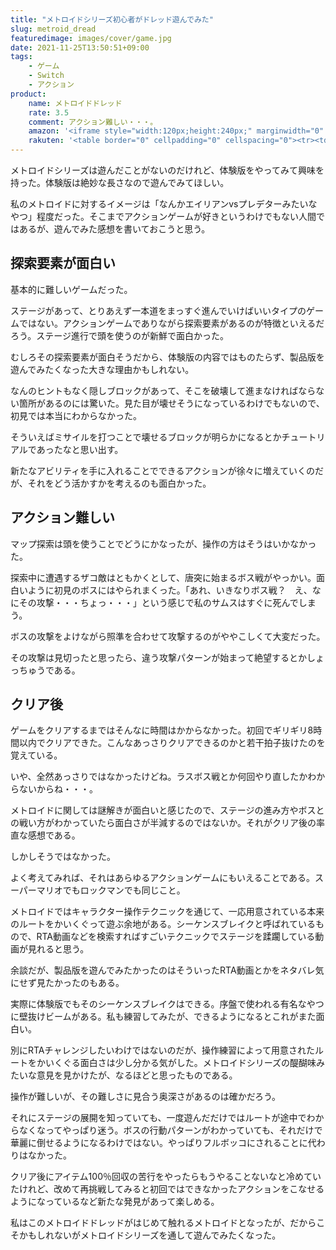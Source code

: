 ```yaml
---
title: "メトロイドシリーズ初心者がドレッド遊んでみた"
slug: metroid_dread
featuredimage: images/cover/game.jpg
date: 2021-11-25T13:50:51+09:00
tags:
    - ゲーム
    - Switch
    - アクション
product:
    name: メトロイドドレッド
    rate: 3.5
    comment: アクション難しい・・・。
    amazon: '<iframe style="width:120px;height:240px;" marginwidth="0" marginheight="0" scrolling="no" frameborder="0" src="//rcm-fe.amazon-adsystem.com/e/cm?lt1=_blank&bc1=000000&IS2=1&bg1=FFFFFF&fc1=000000&lc1=0000FF&t=illusionspace-22&language=ja_JP&o=9&p=8&l=as4&m=amazon&f=ifr&ref=as_ss_li_til&asins=B097BL613D&linkId=d868da199a885efc0e0b3c899e6bda01"></iframe>'
    rakuten: '<table border="0" cellpadding="0" cellspacing="0"><tr><td><div style="border:1px solid #95a5a6;border-radius:.75rem;background-color:#FFFFFF;width:504px;margin:0px;padding:5px;text-align:center;overflow:hidden;"><table><tr><td style="width:240px"><a href="https://hb.afl.rakuten.co.jp/ichiba/11acbc01.369b1bf6.11acbc02.cabf9fe9/?pc=https%3A%2F%2Fitem.rakuten.co.jp%2Fbook%2F16779656%2F&link_type=picttext&ut=eyJwYWdlIjoiaXRlbSIsInR5cGUiOiJwaWN0dGV4dCIsInNpemUiOiIyNDB4MjQwIiwibmFtIjoxLCJuYW1wIjoicmlnaHQiLCJjb20iOjEsImNvbXAiOiJkb3duIiwicHJpY2UiOjEsImJvciI6MSwiY29sIjoxLCJiYnRuIjoxLCJwcm9kIjowLCJhbXAiOmZhbHNlfQ%3D%3D" target="_blank" rel="nofollow sponsored noopener" style="word-wrap:break-word;"  ><img src="https://hbb.afl.rakuten.co.jp/hgb/11acbc01.369b1bf6.11acbc02.cabf9fe9/?me_id=1213310&item_id=20387860&pc=https%3A%2F%2Fthumbnail.image.rakuten.co.jp%2F%400_mall%2Fbook%2Fcabinet%2F8440%2F4902370548440.jpg%3F_ex%3D240x240&s=240x240&t=picttext" border="0" style="margin:2px" alt="[商品価格に関しましては、リンクが作成された時点と現時点で情報が変更されている場合がございます。]" title="[商品価格に関しましては、リンクが作成された時点と現時点で情報が変更されている場合がございます。]"></a></td><td style="vertical-align:top;width:248px;"><p style="font-size:12px;line-height:1.4em;text-align:left;margin:0px;padding:2px 6px;word-wrap:break-word"><a href="https://hb.afl.rakuten.co.jp/ichiba/11acbc01.369b1bf6.11acbc02.cabf9fe9/?pc=https%3A%2F%2Fitem.rakuten.co.jp%2Fbook%2F16779656%2F&link_type=picttext&ut=eyJwYWdlIjoiaXRlbSIsInR5cGUiOiJwaWN0dGV4dCIsInNpemUiOiIyNDB4MjQwIiwibmFtIjoxLCJuYW1wIjoicmlnaHQiLCJjb20iOjEsImNvbXAiOiJkb3duIiwicHJpY2UiOjEsImJvciI6MSwiY29sIjoxLCJiYnRuIjoxLCJwcm9kIjowLCJhbXAiOmZhbHNlfQ%3D%3D" target="_blank" rel="nofollow sponsored noopener" style="word-wrap:break-word;"  >メトロイド ドレッド</a><br><span >価格：6910円（税込、送料無料)</span> <span style="color:#BBB">(2021/11/12時点)</span></p><div style="margin:10px;"><a href="https://hb.afl.rakuten.co.jp/ichiba/11acbc01.369b1bf6.11acbc02.cabf9fe9/?pc=https%3A%2F%2Fitem.rakuten.co.jp%2Fbook%2F16779656%2F&link_type=picttext&ut=eyJwYWdlIjoiaXRlbSIsInR5cGUiOiJwaWN0dGV4dCIsInNpemUiOiIyNDB4MjQwIiwibmFtIjoxLCJuYW1wIjoicmlnaHQiLCJjb20iOjEsImNvbXAiOiJkb3duIiwicHJpY2UiOjEsImJvciI6MSwiY29sIjoxLCJiYnRuIjoxLCJwcm9kIjowLCJhbXAiOmZhbHNlfQ%3D%3D" target="_blank" rel="nofollow sponsored noopener" style="word-wrap:break-word;"  ><img src="https://static.affiliate.rakuten.co.jp/makelink/rl.svg" style="float:left;max-height:27px;width:auto;margin-top:0"></a><a href="https://hb.afl.rakuten.co.jp/ichiba/11acbc01.369b1bf6.11acbc02.cabf9fe9/?pc=https%3A%2F%2Fitem.rakuten.co.jp%2Fbook%2F16779656%2F%3Fscid%3Daf_pc_bbtn&link_type=picttext&ut=eyJwYWdlIjoiaXRlbSIsInR5cGUiOiJwaWN0dGV4dCIsInNpemUiOiIyNDB4MjQwIiwibmFtIjoxLCJuYW1wIjoicmlnaHQiLCJjb20iOjEsImNvbXAiOiJkb3duIiwicHJpY2UiOjEsImJvciI6MSwiY29sIjoxLCJiYnRuIjoxLCJwcm9kIjowLCJhbXAiOmZhbHNlfQ==" target="_blank" rel="nofollow sponsored noopener" style="word-wrap:break-word;"  ><div style="float:right;width:41%;height:27px;background-color:#bf0000;color:#fff!important;font-size:12px;font-weight:500;line-height:27px;margin-left:1px;padding: 0 12px;border-radius:16px;cursor:pointer;text-align:center;">楽天で購入</div></a></div></td></tr></table></div><br><p style="color:#000000;font-size:12px;line-height:1.4em;margin:5px;word-wrap:break-word"></p></td></tr></table>'
---
```


メトロイドシリーズは遊んだことがないのだけれど、体験版をやってみて興味を持った。体験版は絶妙な長さなので遊んでみてほしい。

私のメトロイドに対するイメージは「なんかエイリアンvsプレデターみたいなやつ」程度だった。そこまでアクションゲームが好きというわけでもない人間ではあるが、遊んでみた感想を書いておこうと思う。

<!--more-->

## 探索要素が面白い

基本的に難しいゲームだった。

ステージがあって、とりあえず一本道をまっすぐ進んでいけばいいタイプのゲームではない。アクションゲームでありながら探索要素があるのが特徴といえるだろう。ステージ進行で頭を使うのが新鮮で面白かった。

むしろその探索要素が面白そうだから、体験版の内容ではものたらず、製品版を遊んでみたくなった大きな理由かもしれない。

なんのヒントもなく隠しブロックがあって、そこを破壊して進まなければならない箇所があるのには驚いた。見た目が壊せそうになっているわけでもないので、初見では本当にわからなかった。

そういえばミサイルを打つことで壊せるブロックが明らかになるとかチュートリアルであったなと思い出す。

新たなアビリティを手に入れることでできるアクションが徐々に増えていくのだが、それをどう活かすかを考えるのも面白かった。

## アクション難しい

マップ探索は頭を使うことでどうにかなったが、操作の方はそうはいかなかった。

探索中に遭遇するザコ敵はともかくとして、唐突に始まるボス戦がやっかい。面白いように初見のボスにはやられまくった。「あれ、いきなりボス戦？　え、なにその攻撃・・・ちょっ・・・」という感じで私のサムスはすぐに死んでしまう。

ボスの攻撃をよけながら照準を合わせて攻撃するのがややこしくて大変だった。

その攻撃は見切ったと思ったら、違う攻撃パターンが始まって絶望するとかしょっちゅうである。

## クリア後

ゲームをクリアするまではそんなに時間はかからなかった。初回でギリギリ8時間以内でクリアできた。こんなあっさりクリアできるのかと若干拍子抜けたのを覚えている。

いや、全然あっさりではなかったけどね。ラスボス戦とか何回やり直したかわからないからね・・・。

メトロイドに関しては謎解きが面白いと感じたので、ステージの進み方やボスとの戦い方がわかっていたら面白さが半減するのではないか。それがクリア後の率直な感想である。

しかしそうではなかった。

よく考えてみれば、それはあらゆるアクションゲームにもいえることである。スーパーマリオでもロックマンでも同じこと。

メトロイドではキャラクター操作テクニックを通じて、一応用意されている本来のルートをかいくぐって遊ぶ余地がある。シーケンスブレイクと呼ばれているもので、RTA動画などを検索すればすごいテクニックでステージを蹂躙している動画が見れると思う。

余談だが、製品版を遊んでみたかったのはそういったRTA動画とかをネタバレ気にせず見たかったのもある。

実際に体験版でもそのシーケンスブレイクはできる。序盤で使われる有名なやつに壁抜けビームがある。私も練習してみたが、できるようになるとこれがまた面白い。

別にRTAチャレンジしたいわけではないのだが、操作練習によって用意されたルートをかいくぐる面白さは少し分かる気がした。メトロイドシリーズの醍醐味みたいな意見を見かけたが、なるほどと思ったものである。

操作が難しいが、その難しさに見合う奥深さがあるのは確かだろう。

それにステージの展開を知っていても、一度遊んだだけではルートが途中でわからなくなってやっぱり迷う。ボスの行動パターンがわかっていても、それだけで華麗に倒せるようになるわけではない。やっぱりフルボッコにされることに代わりはなかった。

クリア後にアイテム100％回収の苦行をやったらもうやることないなと冷めていたけれど、改めて再挑戦してみると初回ではできなかったアクションをこなせるようになっているなど新たな発見があって楽しめる。

私はこのメトロイドドレッドがはじめて触れるメトロイドとなったが、だからこそかもしれないがメトロイドシリーズを通して遊んでみたくなった。

